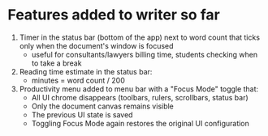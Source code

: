 # Features added to writer so far

1. Timer in the status bar (bottom of the app) next to word count that ticks only when the document's window is focused
    - useful for consultants/lawyers billing time, students checking when to take a break
2. Reading time estimate in the status bar:
    - minutes = word count / 200
3. Productivity menu added to menu bar with a "Focus Mode" toggle that:
    - All UI chrome disappears (toolbars, rulers, scrollbars, status bar)
    - Only the document canvas remains visible
    - The previous UI state is saved
    - Toggling Focus Mode again restores the original UI configuration